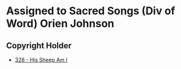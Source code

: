# Assigned to Sacred Songs (Div of Word) Orien Johnson

## Copyright Holder

- [328 - His Sheep Am I](/hymns/328.md)

